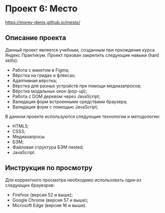 # Проект 6: Место

https://morev-denis.github.io/mesto/

## Описание проекта

Данный проект является учебным, созданным при прхождение курса Яндекс Практикум.
Проект призван закрепить следующие навыки (hard skills):
  * Работа с макетом в Figma;
  * Вёрстка на гридах и флексах;
  * Адаптивная вёрстка;
  * Вёрстка для разных устройств при помощи медиазапросов;
  * Вёрстка модальных окон (pop-up);
  * Работа с DOM деревом через JavaScript;
  * Валидация форм встроенными средствами браузера;
  * Валидация форм с помощью JavaScript;


В данном проекте используются следующие технологии и методологии:
  * HTML5;
  * CSS3;
  * Медиазапросы
  * БЭМ;
  * Файловая структура БЭМ nested;
  * JavaScript.

## Инструкция по просмотру

Для корректного просмотра необходимо использовать один из следующих брауезров:
  * Firefxox (версия 52 и выше);
  * Google Chrome (версия 57 и выше);
  * Microsoft Edge (версия 16 и выше).
